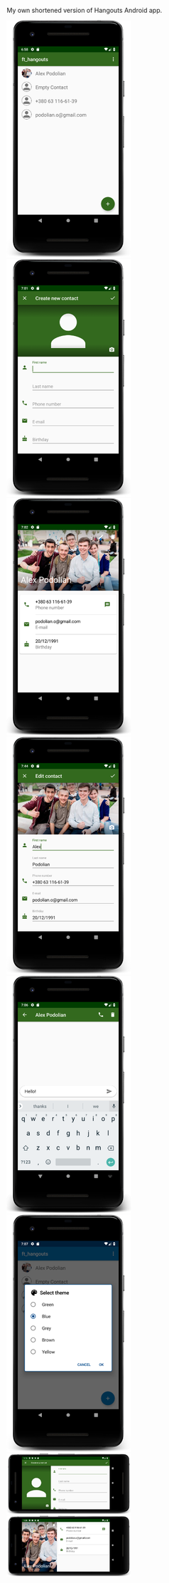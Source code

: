 My own shortened version of Hangouts Android app.

<img src="captures/main_screen.png" width="280"/> <img src="captures/create_contact_portrait_screen.png" width="280"/> <img src="captures/contact_info_portrait_screen.png" width="280" />
<img src="captures/edit_contact_screen.png" width="280" /> <img src="captures/message_screen.png" width="280" /> <img src="captures/change_theme_screen.png" width="280" />
<img src="captures/create_contact_landscape_screen.png" width="280" />
<img src="captures/contact_info_landscape_screen.png" width="280" /> 
